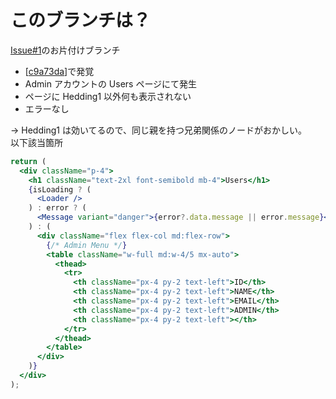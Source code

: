 # このブランチは？

[Issue#1](https://github.com/NakGummy/05-MERN/issues/1)のお片付けブランチ

- [[c9a73da](c9a73da84808b21d3a97732bce7e1b6ecb7f27eb)]で発覚
- Admin アカウントの Users ページにて発生
- ページに Hedding1 以外何も表示されない
- エラーなし

-> Hedding1 は効いてるので、同じ親を持つ兄弟関係のノードがおかしい。  
 以下該当箇所

```jsx
return (
  <div className="p-4">
    <h1 className="text-2xl font-semibold mb-4">Users</h1>
    {isLoading ? (
      <Loader />
    ) : error ? (
      <Message variant="danger">{error?.data.message || error.message}</Message>
    ) : (
      <div className="flex flex-col md:flex-row">
        {/* Admin Menu */}
        <table className="w-full md:w-4/5 mx-auto">
          <thead>
            <tr>
              <th className="px-4 py-2 text-left">ID</th>
              <th className="px-4 py-2 text-left">NAME</th>
              <th className="px-4 py-2 text-left">EMAIL</th>
              <th className="px-4 py-2 text-left">ADMIN</th>
              <th className="px-4 py-2 text-left"></th>
            </tr>
          </thead>
        </table>
      </div>
    )}
  </div>
);
```
